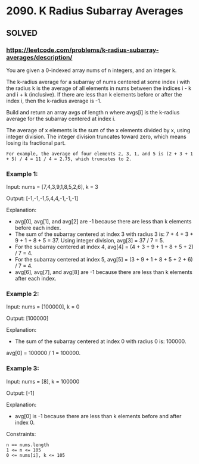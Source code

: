 # 2090. K Radius Subarray Averages

## SOLVED

### https://leetcode.com/problems/k-radius-subarray-averages/description/

You are given a 0-indexed array nums of n integers, and an integer k.

The k-radius average for a subarray of nums centered at some index i with the radius k is the average of all elements in nums between the indices i - k and i + k (inclusive). If there are less than k elements before or after the index i, then the k-radius average is -1.

Build and return an array avgs of length n where avgs[i] is the k-radius average for the subarray centered at index i.

The average of x elements is the sum of the x elements divided by x, using integer division. The integer division truncates toward zero, which means losing its fractional part.

    For example, the average of four elements 2, 3, 1, and 5 is (2 + 3 + 1 + 5) / 4 = 11 / 4 = 2.75, which truncates to 2.



### Example 1:

Input: nums = [7,4,3,9,1,8,5,2,6], k = 3

Output: [-1,-1,-1,5,4,4,-1,-1,-1]

Explanation:

- avg[0], avg[1], and avg[2] are -1 because there are less than k elements before each index.
- The sum of the subarray centered at index 3 with radius 3 is: 7 + 4 + 3 + 9 + 1 + 8 + 5 = 37.
  Using integer division, avg[3] = 37 / 7 = 5.
- For the subarray centered at index 4, avg[4] = (4 + 3 + 9 + 1 + 8 + 5 + 2) / 7 = 4.
- For the subarray centered at index 5, avg[5] = (3 + 9 + 1 + 8 + 5 + 2 + 6) / 7 = 4.
- avg[6], avg[7], and avg[8] are -1 because there are less than k elements after each index.

### Example 2:

Input: nums = [100000], k = 0

Output: [100000]

Explanation:
- The sum of the subarray centered at index 0 with radius 0 is: 100000.
  
avg[0] = 100000 / 1 = 100000.

### Example 3:

Input: nums = [8], k = 100000

Output: [-1]

Explanation:
- avg[0] is -1 because there are less than k elements before and after index 0.



Constraints:

    n == nums.length
    1 <= n <= 105
    0 <= nums[i], k <= 105

